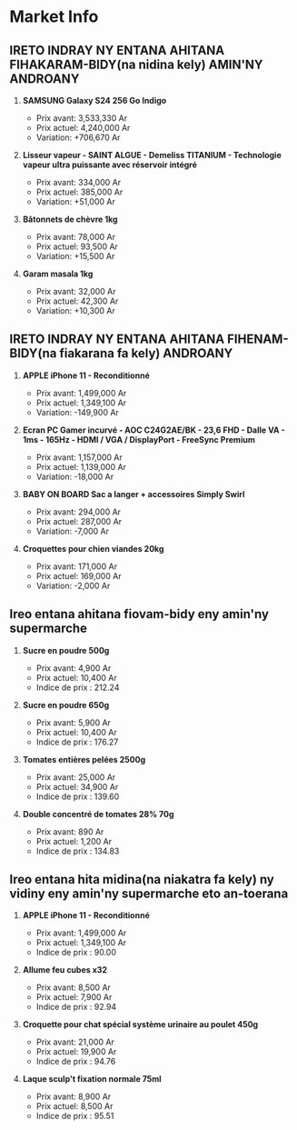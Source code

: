 # Market Info

## IRETO INDRAY NY ENTANA AHITANA FIHAKARAM-BIDY(na nidina kely) AMIN'NY ANDROANY

1. **SAMSUNG Galaxy S24 256 Go Indigo**
   - Prix avant: 3,533,330 Ar
   - Prix actuel: 4,240,000 Ar
   - Variation: +706,670 Ar

2. **Lisseur vapeur - SAINT ALGUE - Demeliss TITANIUM - Technologie vapeur ultra puissante avec réservoir intégré**
   - Prix avant: 334,000 Ar
   - Prix actuel: 385,000 Ar
   - Variation: +51,000 Ar

3. **Bâtonnets de chèvre 1kg**
   - Prix avant: 78,000 Ar
   - Prix actuel: 93,500 Ar
   - Variation: +15,500 Ar

4. **Garam masala 1kg**
   - Prix avant: 32,000 Ar
   - Prix actuel: 42,300 Ar
   - Variation: +10,300 Ar

## IRETO INDRAY NY ENTANA AHITANA FIHENAM-BIDY(na fiakarana fa kely) ANDROANY

1. **APPLE iPhone 11
                                                  - Reconditionné**
   - Prix avant: 1,499,000 Ar
   - Prix actuel: 1,349,100 Ar
   - Variation: -149,900 Ar

2. **Ecran PC Gamer incurvé - AOC C24G2AE/BK - 23,6 FHD - Dalle VA - 1ms - 165Hz - HDMI / VGA / DisplayPort - FreeSync Premium**
   - Prix avant: 1,157,000 Ar
   - Prix actuel: 1,139,000 Ar
   - Variation: -18,000 Ar

3. **BABY ON BOARD Sac a langer + accessoires Simply Swirl**
   - Prix avant: 294,000 Ar
   - Prix actuel: 287,000 Ar
   - Variation: -7,000 Ar

4. **Croquettes pour chien viandes 20kg**
   - Prix avant: 171,000 Ar
   - Prix actuel: 169,000 Ar
   - Variation: -2,000 Ar

## Ireo entana ahitana fiovam-bidy eny amin'ny supermarche

1. **Sucre en poudre 500g**
   - Prix avant: 4,900 Ar
   - Prix actuel: 10,400 Ar
   - Indice de prix : 212.24

2. **Sucre en poudre 650g**
   - Prix avant: 5,900 Ar
   - Prix actuel: 10,400 Ar
   - Indice de prix : 176.27

3. **Tomates entières pelées 2500g**
   - Prix avant: 25,000 Ar
   - Prix actuel: 34,900 Ar
   - Indice de prix : 139.60

4. **Double concentré de tomates 28% 70g**
   - Prix avant: 890 Ar
   - Prix actuel: 1,200 Ar
   - Indice de prix : 134.83

## Ireo entana hita midina(na niakatra fa kely) ny vidiny eny amin'ny supermarche eto an-toerana

1. **APPLE iPhone 11
                                                  - Reconditionné**
   - Prix avant: 1,499,000 Ar
   - Prix actuel: 1,349,100 Ar
   - Indice de prix : 90.00

2. **Allume feu cubes x32**
   - Prix avant: 8,500 Ar
   - Prix actuel: 7,900 Ar
   - Indice de prix : 92.94

3. **Croquette pour chat spécial système urinaire au poulet 450g**
   - Prix avant: 21,000 Ar
   - Prix actuel: 19,900 Ar
   - Indice de prix : 94.76

4. **Laque sculp't fixation normale 75ml**
   - Prix avant: 8,900 Ar
   - Prix actuel: 8,500 Ar
   - Indice de prix : 95.51

